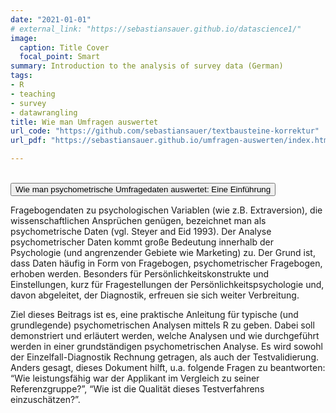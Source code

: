 ```yaml
---
date: "2021-01-01"
# external_link: "https://sebastiansauer.github.io/datascience1/"
image:
  caption: Title Cover 
  focal_point: Smart
summary: Introduction to the analysis of survey data (German)
tags:
- R
- teaching
- survey
- datawrangling
title: Wie man Umfragen auswertet
url_code: "https://github.com/sebastiansauer/textbausteine-korrektur"
url_pdf: "https://sebastiansauer.github.io/umfragen-auswerten/index.html"

---
```


</br>

  <button onclick="window.location.href='https://sebastiansauer.github.io/umfragen-auswerten/index.html';">
     Wie man psychometrische Umfragedaten auswertet: Eine Einführung
    </button>



</br>


Fragebogendaten zu psychologischen Variablen (wie z.B. Extraversion), die wissenschaftlichen Ansprüchen genügen, bezeichnet man als psychometrische Daten (vgl. Steyer and Eid 1993). Der Analyse psychometrischer Daten kommt große Bedeutung innerhalb der Psychologie (und angrenzender Gebiete wie Marketing) zu. Der Grund ist, dass Daten häufig in Form von Fragebogen, psychometrischer Fragebogen, erhoben werden. Besonders für Persönlichkeitskonstrukte und Einstellungen, kurz für Fragestellungen der Persönlichkeitspsychologie und, davon abgeleitet, der Diagnostik, erfreuen sie sich weiter Verbreitung.

Ziel dieses Beitrags ist es, eine praktische Anleitung für typische (und grundlegende) psychometrischen Analysen mittels R zu geben. Dabei soll demonstriert und erläutert werden, welche Analysen und wie durchgeführt werden in einer grundständigen psychometrischen Analyse. Es wird sowohl der Einzelfall-Diagnostik Rechnung getragen, als auch der Testvalidierung. Anders gesagt, dieses Dokument hilft, u.a. folgende Fragen zu beantworten: “Wie leistungsfähig war der Applikant im Vergleich zu seiner Referenzgruppe?”, “Wie ist die Qualität dieses Testverfahrens einzuschätzen?”.



